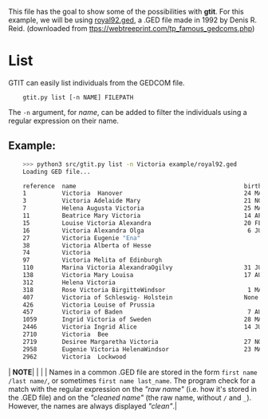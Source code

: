 This file has the goal to show some of the possibilities with **gtit**.
For this example, we will be using [royal92.ged](./royal92.ged), a .GED file made in 1992 by Denis R. Reid. (downloaded from [ttps://webtreeprint.com/tp_famous_gedcoms.php](https://webtreeprint.com/tp_famous_gedcoms.php))

# List
GTIT can easily list individuals from the GEDCOM file.
```
    gtit.py list [-n NAME] FILEPATH
```
The `-n` argument, for _name_, can be added to filter the individuals using a regular expression on their name.

## Example:
```bash
    >>> python3 src/gtit.py list -n Victoria example/royal92.ged
    Loading GED file...

    reference  name                                               birth date
    1          Victoria  Hanover                                  24 MAY 1819
    3          Victoria Adelaide Mary                             21 NOV 1840
    7          Helena Augusta Victoria                            25 MAY 1846
    11         Beatrice Mary Victoria                             14 APR 1857
    15         Louise Victoria Alexandra                          20 FEB 1867
    16         Victoria Alexandra Olga                             6 JUL 1868
    27         Victoria Eugenie "Ena"                                    1887
    38         Victoria Alberta of Hesse                                 1863
    74         Victoria                                                  1866
    97         Victoria Melita of Edinburgh                              1876
    110        Marina Victoria AlexandraOgilvy                    31 JUL 1966
    138        Victoria Mary Louisa                               17 AUG 1786
    312        Helena Victoria                                           1870
    318        Rose Victoria BirgitteWindsor                       1 MAR 1980
    407        Victoria of Schleswig- Holstein                    None
    426        Victoria Louise of Prussia                                1892
    457        Victoria of Baden                                   7 AUG 1862
    1059       Ingrid Victoria of Sweden                          28 MAR 1910
    2446       Victoria Ingrid Alice                              14 JUL 1977
    2710       Victoria  Bee                                             1951
    2719       Desiree Margaretha Victoria                        27 NOV 1963
    2958       Eugenie Victoria HelenaWindsor                     23 MAR 1990
    2962       Victoria  Lockwood                                        1964
```


| **NOTE**|
| |
| Names in a common .GED file are stored in the form `first name /last name/`, or sometimes `first name last_name`. The program check for a match with the regular expression on the _"raw  name"_ (i.e. how it's stored in the .GED file) and on the _"cleaned name"_ (the raw name, without `/` and `_`). However, the names are always displayed _"clean"_.|

